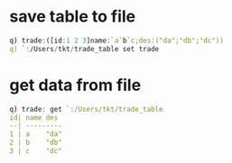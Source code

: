 # save table to file
```q
q) trade:([id:1 2 3]name:`a`b`c;des:("da";"db";"dc"))
q) `:/Users/tkt/trade_table set trade
```

# get data from file
```q
q) trade: get `:/Users/tkt/trade_table
id| name des 
--| ---------
1 | a    "da"
2 | b    "db"
3 | c    "dc"
```